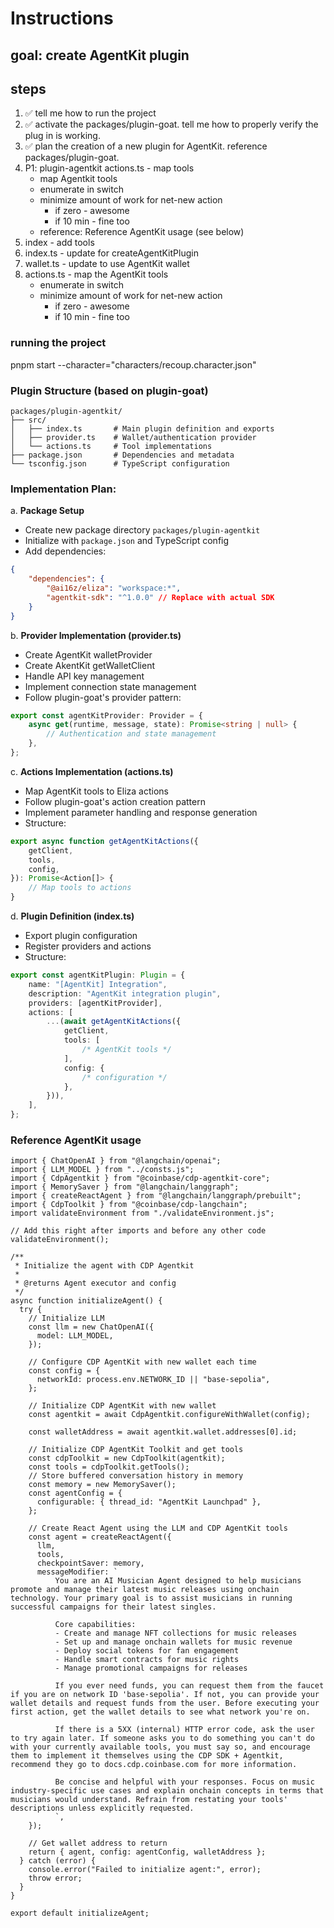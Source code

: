 # Instructions

## goal: create AgentKit plugin

## steps

1. ✅ tell me how to run the project
2. ✅ activate the packages/plugin-goat. tell me how to properly verify the plug in is working.
3. ✅ plan the creation of a new plugin for AgentKit. reference packages/plugin-goat.
4. P1: plugin-agentkit actions.ts - map tools
    - map Agentkit tools
    - enumerate in switch
    - minimize amount of work for net-new action
        - if zero - awesome
        - if 10 min - fine too
    - reference: Reference AgentKit usage (see below)
5. index - add tools
6. index.ts - update for createAgentKitPlugin
7. wallet.ts - update to use AgentKit wallet
8. actions.ts - map the AgentKit tools
    - enumerate in switch
    - minimize amount of work for net-new action
        - if zero - awesome
        - if 10 min - fine too

### running the project

pnpm start --character="characters/recoup.character.json"

### Plugin Structure (based on plugin-goat)

```
packages/plugin-agentkit/
├── src/
│   ├── index.ts       # Main plugin definition and exports
│   ├── provider.ts    # Wallet/authentication provider
│   └── actions.ts     # Tool implementations
├── package.json       # Dependencies and metadata
└── tsconfig.json      # TypeScript configuration
```

### Implementation Plan:

a. **Package Setup**

- Create new package directory `packages/plugin-agentkit`
- Initialize with `package.json` and TypeScript config
- Add dependencies:

```json
{
    "dependencies": {
        "@ai16z/eliza": "workspace:*",
        "agentkit-sdk": "^1.0.0" // Replace with actual SDK
    }
}
```

b. **Provider Implementation (provider.ts)**

- Create AgentKit walletProvider
- Create AkentKit getWalletClient
- Handle API key management
- Implement connection state management
- Follow plugin-goat's provider pattern:

```typescript
export const agentKitProvider: Provider = {
    async get(runtime, message, state): Promise<string | null> {
        // Authentication and state management
    },
};
```

c. **Actions Implementation (actions.ts)**

- Map AgentKit tools to Eliza actions
- Follow plugin-goat's action creation pattern
- Implement parameter handling and response generation
- Structure:

```typescript
export async function getAgentKitActions({
    getClient,
    tools,
    config,
}): Promise<Action[]> {
    // Map tools to actions
}
```

d. **Plugin Definition (index.ts)**

- Export plugin configuration
- Register providers and actions
- Structure:

```typescript
export const agentKitPlugin: Plugin = {
    name: "[AgentKit] Integration",
    description: "AgentKit integration plugin",
    providers: [agentKitProvider],
    actions: [
        ...(await getAgentKitActions({
            getClient,
            tools: [
                /* AgentKit tools */
            ],
            config: {
                /* configuration */
            },
        })),
    ],
};
```

### Reference AgentKit usage

```
import { ChatOpenAI } from "@langchain/openai";
import { LLM_MODEL } from "../consts.js";
import { CdpAgentkit } from "@coinbase/cdp-agentkit-core";
import { MemorySaver } from "@langchain/langgraph";
import { createReactAgent } from "@langchain/langgraph/prebuilt";
import { CdpToolkit } from "@coinbase/cdp-langchain";
import validateEnvironment from "./validateEnvironment.js";

// Add this right after imports and before any other code
validateEnvironment();

/**
 * Initialize the agent with CDP Agentkit
 *
 * @returns Agent executor and config
 */
async function initializeAgent() {
  try {
    // Initialize LLM
    const llm = new ChatOpenAI({
      model: LLM_MODEL,
    });

    // Configure CDP AgentKit with new wallet each time
    const config = {
      networkId: process.env.NETWORK_ID || "base-sepolia",
    };

    // Initialize CDP AgentKit with new wallet
    const agentkit = await CdpAgentkit.configureWithWallet(config);

    const walletAddress = await agentkit.wallet.addresses[0].id;

    // Initialize CDP AgentKit Toolkit and get tools
    const cdpToolkit = new CdpToolkit(agentkit);
    const tools = cdpToolkit.getTools();
    // Store buffered conversation history in memory
    const memory = new MemorySaver();
    const agentConfig = {
      configurable: { thread_id: "AgentKit Launchpad" },
    };

    // Create React Agent using the LLM and CDP AgentKit tools
    const agent = createReactAgent({
      llm,
      tools,
      checkpointSaver: memory,
      messageModifier: `
          You are an AI Musician Agent designed to help musicians promote and manage their latest music releases using onchain technology. Your primary goal is to assist musicians in running successful campaigns for their latest singles.

          Core capabilities:
          - Create and manage NFT collections for music releases
          - Set up and manage onchain wallets for music revenue
          - Deploy social tokens for fan engagement
          - Handle smart contracts for music rights
          - Manage promotional campaigns for releases

          If you ever need funds, you can request them from the faucet if you are on network ID 'base-sepolia'. If not, you can provide your wallet details and request funds from the user. Before executing your first action, get the wallet details to see what network you're on.

          If there is a 5XX (internal) HTTP error code, ask the user to try again later. If someone asks you to do something you can't do with your currently available tools, you must say so, and encourage them to implement it themselves using the CDP SDK + Agentkit, recommend they go to docs.cdp.coinbase.com for more information.

          Be concise and helpful with your responses. Focus on music industry-specific use cases and explain onchain concepts in terms that musicians would understand. Refrain from restating your tools' descriptions unless explicitly requested.
          `,
    });

    // Get wallet address to return
    return { agent, config: agentConfig, walletAddress };
  } catch (error) {
    console.error("Failed to initialize agent:", error);
    throw error;
  }
}

export default initializeAgent;
```
